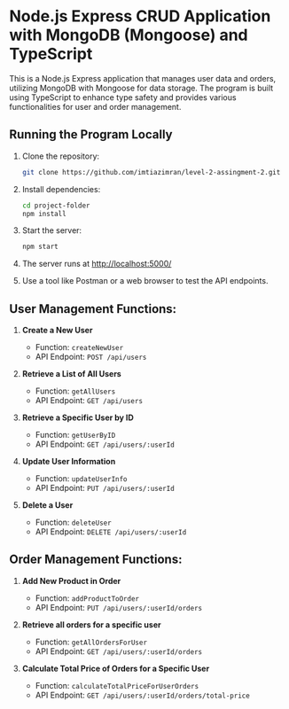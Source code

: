 # Node.js Express CRUD Application with MongoDB (Mongoose) and TypeScript

This is a Node.js Express application that manages user data and orders, utilizing MongoDB with Mongoose for data storage. The program is built using TypeScript to enhance type safety and provides various functionalities for user and order management.



## Running the Program Locally

1. Clone the repository:

   ```bash
   git clone https://github.com/imtiazimran/level-2-assingment-2.git
   ```

2. Install dependencies:

   ```bash
   cd project-folder
   npm install
   ```

3. Start the server:

   ```bash
   npm start
   ```

4. The server runs at [http://localhost:5000/](http://localhost:5000/)

5. Use a tool like Postman or a web browser to test the API endpoints.




## User Management Functions:

1. **Create a New User**
   - Function: `createNewUser`
   - API Endpoint: `POST /api/users`

2. **Retrieve a List of All Users**
   - Function: `getAllUsers`
   - API Endpoint: `GET /api/users`

3. **Retrieve a Specific User by ID**
   - Function: `getUserByID`
   - API Endpoint: `GET /api/users/:userId`

4. **Update User Information**
   - Function: `updateUserInfo`
   - API Endpoint: `PUT /api/users/:userId`

5. **Delete a User**
   - Function: `deleteUser`
   - API Endpoint: `DELETE /api/users/:userId`

## Order Management Functions:

1. **Add New Product in Order**
   - Function: `addProductToOrder`
   - API Endpoint: `PUT /api/users/:userId/orders`

2. **Retrieve all orders for a specific user**
   - Function: `getAllOrdersForUser`
   - API Endpoint: `GET /api/users/:userId/orders`

3. **Calculate Total Price of Orders for a Specific User**
   - Function: `calculateTotalPriceForUserOrders`
   - API Endpoint: `GET /api/users/:userId/orders/total-price`

